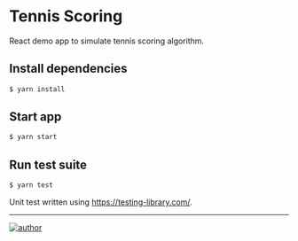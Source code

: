 # Tennis Scoring

React demo app to simulate tennis scoring algorithm.

## Install dependencies

```sh
$ yarn install
```

## Start app

```sh
$ yarn start
```

## Run test suite

```sh
$ yarn test
```

Unit test written using https://testing-library.com/.

---

[![author](https://img.shields.io/badge/author-iamgnlc-blueviolet)](https://github.com/iamgnlc)
